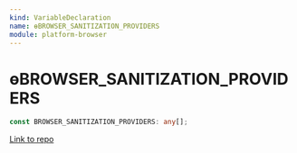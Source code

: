 ```yaml
---
kind: VariableDeclaration
name: ɵBROWSER_SANITIZATION_PROVIDERS
module: platform-browser
---
```


# ɵBROWSER_SANITIZATION_PROVIDERS

```ts
const BROWSER_SANITIZATION_PROVIDERS: any[];
```

[Link to repo](https://github.com/timdeschryver/angular/blob/master/packages/platform-browser/src/browser.ts#L58-L58)
